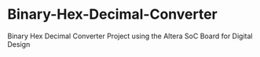 # Binary-Hex-Decimal-Converter
Binary Hex Decimal Converter Project using the Altera SoC Board for Digital Design 
